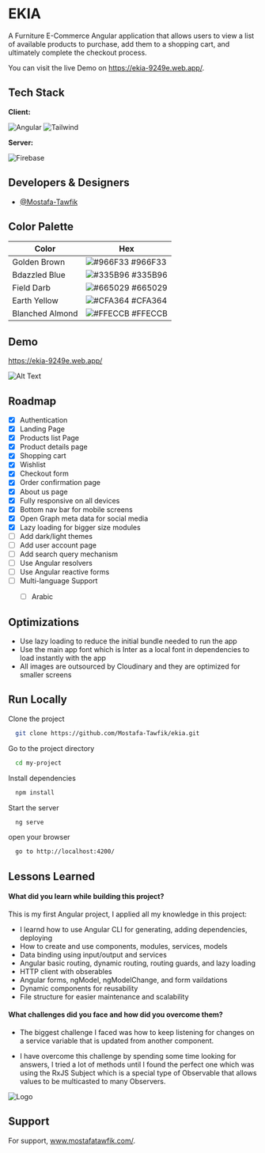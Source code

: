 
# EKIA

A Furniture E-Commerce Angular application that allows users to view a list of available products to purchase, add them to a shopping cart, and ultimately complete the checkout process.

You can visit the live Demo on https://ekia-9249e.web.app/.


## Tech Stack

**Client:**

![Angular](https://img.shields.io/badge/Angular-DD0031?style=for-the-badge&logo=angular&logoColor=white)
![Tailwind](https://img.shields.io/badge/Tailwind_CSS-38B2AC?style=for-the-badge&logo=tailwind-css&logoColor=white)

**Server:**

![Firebase](https://img.shields.io/badge/Firebase-039BE5?style=for-the-badge&logo=Firebase&logoColor=white)


## Developers & Designers

- [@Mostafa-Tawfik](https://www.github.com/Mostafa-Tawfik)

## Color Palette

| Color             | Hex                                                                |
| ----------------- | ------------------------------------------------------------------ |
| Golden Brown | ![#966F33](https://res.cloudinary.com/do1rqqi7v/image/upload/v1661311837/Projects/EKIA/Color%20Palette/Golden_Brown_hwcm54.png) #966F33 |
| Bdazzled Blue | ![#335B96](https://res.cloudinary.com/do1rqqi7v/image/upload/v1661311941/Projects/EKIA/Color%20Palette/Bdazzled_Blue_jc8rtu.png) #335B96 |
| Field Darb | ![#665029](https://res.cloudinary.com/do1rqqi7v/image/upload/v1661311941/Projects/EKIA/Color%20Palette/Field_Darb_iy3kdw.png) #665029 |
| Earth Yellow | ![#CFA364](https://res.cloudinary.com/do1rqqi7v/image/upload/v1661311941/Projects/EKIA/Color%20Palette/Earth_Yellow_novpsy.png) #CFA364 |
| Blanched Almond | ![#FFECCB](https://res.cloudinary.com/do1rqqi7v/image/upload/v1661311940/Projects/EKIA/Color%20Palette/Blanched_Almond_alusuu.png) #FFECCB |


## Demo

https://ekia-9249e.web.app/

![Alt Text](https://res.cloudinary.com/do1rqqi7v/image/upload/v1661310308/Projects/EKIA/EKIA-OG_Custom_fraoha.png?raw=true 'Project Preview')


## Roadmap

- [x] Authentication
- [x] Landing Page
- [x] Products list Page
- [x] Product details page
- [x] Shopping cart
- [x] Wishlist
- [x] Checkout form
- [x] Order confirmation page
- [x] About us page
- [x] Fully responsive on all devices
- [x] Bottom nav bar for mobile screens
- [x] Open Graph meta data for social media
- [x] Lazy loading for bigger size modules
- [ ] Add dark/light themes
- [ ] Add user account page
- [ ] Add search query mechanism
- [ ] Use Angular resolvers
- [ ] Use Angular reactive forms
- [ ] Multi-language Support
    - [ ] Arabic


## Optimizations

- Use lazy loading to reduce the initial bundle needed to run the app
- Use the main app font which is Inter as a local font in dependencies to load instantly with the app
- All images are outsourced by Cloudinary and they are optimized for smaller screens


## Run Locally

Clone the project

```bash
  git clone https://github.com/Mostafa-Tawfik/ekia.git
```

Go to the project directory

```bash
  cd my-project
```

Install dependencies

```bash
  npm install
```

Start the server

```bash
  ng serve
```

open your browser

```bash
  go to http://localhost:4200/
```


## Lessons Learned

#### What did you learn while building this project?

This is my first Angular project, I applied all my knowledge in this project:

- I learnd how to use Angular CLI for generating, adding dependencies, deploying
- How to create and use components, modules, services, models
- Data binding using input/output and services
- Angular basic routing, dynamic routing, routing guards, and lazy loading
- HTTP client with obserables
- Angular forms, ngModel, ngModelChange, and form vaildations
- Dynamic components for reusability
- File structure for easier maintenance and scalability

#### What challenges did you face and how did you overcome them?

- The biggest challenge I faced was how to keep listening for changes on a service variable that is updated from another component.

- I have overcome this challenge by spending some time looking for answers, I tried a lot of methods until I found the perfect one which was using the RxJS Subject which is a special type of Observable that allows values to be multicasted to many Observers.

![Logo](https://res.cloudinary.com/do1rqqi7v/image/upload/v1661308763/Projects/EKIA/logo_xdvra6.png)


## Support

For support, www.mostafatawfik.com/.
